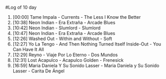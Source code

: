 #Log of 10 day

1. [00:00] Tame Impala - Currents - The Less I Know the Better
1. [10:38] Neon Indian - Era Extraña - Arcade Blues
1. [10:42] Neon Indian - Slumlord - Slumlord
1. [10:47] Neon Indian - Era Extraña - Arcade Blues
1. [12:26] Washed Out - Within and Without - Soft
1. [12:27] Yo La Tengo - And Then Nothing Turned Itself Inside-Out - You Can Have It All
1. [12:29] Reyno - Viaje Por Lo Eterno - Dos Mundos
1. [12:31] Lost Acapulco - Acapulco Golden - Frenesick
1. [16:59] Maria Daniela Y Su Sonido Lasser - Maria Daniela y Su Sonido Lasser - Carita De Ángel
